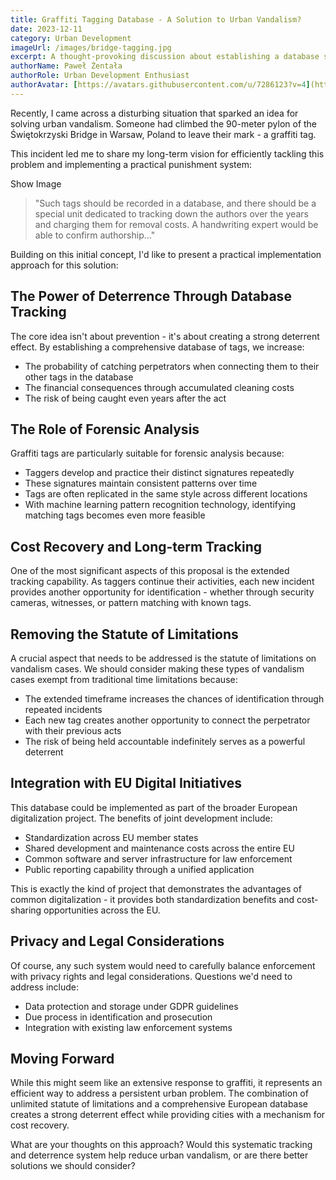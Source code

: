 ```yaml
---
title: Graffiti Tagging Database - A Solution to Urban Vandalism? 
date: 2023-12-11 
category: Urban Development 
imageUrl: /images/bridge-tagging.jpg
excerpt: A thought-provoking discussion about establishing a database system for tracking graffiti taggers and their impact on urban infrastructure. 
authorName: Paweł Żentała 
authorRole: Urban Development Enthusiast
authorAvatar: [https://avatars.githubusercontent.com/u/7286123?v=4](https://avatars.githubusercontent.com/u/7286123?v=4)
---
```


Recently, I came across a disturbing situation that sparked an idea for solving urban vandalism. Someone had climbed the 90-meter pylon of the Świętokrzyski Bridge in Warsaw, Poland to leave their mark - a graffiti tag. 
               
This incident led me to share my long-term vision for efficiently tackling this problem and implementing a practical punishment system:

Show Image

> "Such tags should be recorded in a database, and there should be a special unit dedicated to tracking down the authors over the years and charging them for removal costs. A handwriting expert would be able to confirm authorship..."

Building on this initial concept, I'd like to present a practical implementation approach for this solution:

## The Power of Deterrence Through Database Tracking

The core idea isn't about prevention - it's about creating a strong deterrent effect. By establishing a comprehensive database of tags, we increase:

*   The probability of catching perpetrators when connecting them to their other tags in the database
*   The financial consequences through accumulated cleaning costs
*   The risk of being caught even years after the act

## The Role of Forensic Analysis

Graffiti tags are particularly suitable for forensic analysis because:

*   Taggers develop and practice their distinct signatures repeatedly
*   These signatures maintain consistent patterns over time
*   Tags are often replicated in the same style across different locations
*   With machine learning pattern recognition technology, identifying matching tags becomes even more feasible

## Cost Recovery and Long-term Tracking

One of the most significant aspects of this proposal is the extended tracking capability. As taggers continue their activities, each new incident provides another opportunity for identification - whether through security cameras, witnesses, or pattern matching with known tags.

## Removing the Statute of Limitations

A crucial aspect that needs to be addressed is the statute of limitations on vandalism cases. We should consider making these types of vandalism cases exempt from traditional time limitations because:

*   The extended timeframe increases the chances of identification through repeated incidents
*   Each new tag creates another opportunity to connect the perpetrator with their previous acts
*   The risk of being held accountable indefinitely serves as a powerful deterrent

## Integration with EU Digital Initiatives

This database could be implemented as part of the broader European digitalization project. The benefits of joint development include:

*   Standardization across EU member states
*   Shared development and maintenance costs across the entire EU
*   Common software and server infrastructure for law enforcement
*   Public reporting capability through a unified application

This is exactly the kind of project that demonstrates the advantages of common digitalization - it provides both standardization benefits and cost-sharing opportunities across the EU.

## Privacy and Legal Considerations

Of course, any such system would need to carefully balance enforcement with privacy rights and legal considerations. Questions we'd need to address include:

*   Data protection and storage under GDPR guidelines
*   Due process in identification and prosecution
*   Integration with existing law enforcement systems

## Moving Forward

While this might seem like an extensive response to graffiti, it represents an efficient way to address a persistent urban problem. The combination of unlimited statute of limitations and a comprehensive European database creates a strong deterrent effect while providing cities with a mechanism for cost recovery.

What are your thoughts on this approach? Would this systematic tracking and deterrence system help reduce urban vandalism, or are there better solutions we should consider?
